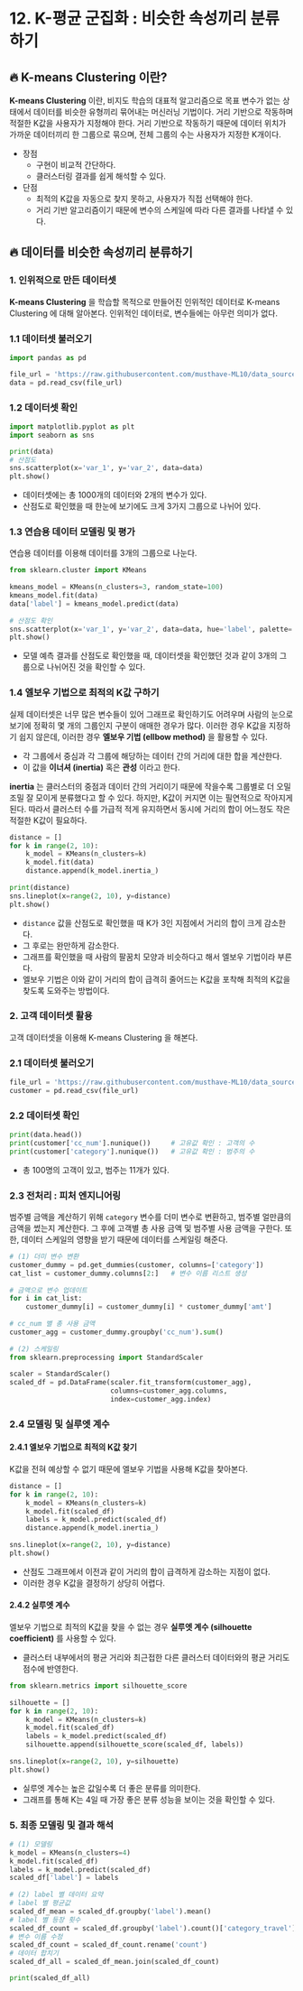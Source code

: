 # 12. K-평균 군집화 : 비슷한 속성끼리 분류하기

## 🔥 K-means Clustering 이란?

**K-means Clustering** 이란, 비지도 학습의 대표적 알고리즘으로 목표 변수가 없는 상태에서 데이터를 비슷한 유형끼리 묶어내는 머신러닝 기법이다.
거리 기반으로 작동하며 적절한 K값을 사용자가 지정해야 한다.
거리 기반으로 작동하기 때문에 데이터 위치가 가까운 데이터끼리 한 그룹으로 묶으며, 전체 그룹의 수는 사용자가 지정한 K개이다.

- 장점
	- 구현이 비교적 간단하다.
	- 클러스터링 결과를 쉽게 해석할 수 있다.
- 단점
	- 최적의 K값을 자동으로 찾지 못하고, 사용자가 직접 선택해야 한다.
	- 거리 기반 알고리즘이기 때문에 변수의 스케일에 따라 다른 결과를 나타낼 수 있다.

## 🔥 데이터를 비슷한 속성끼리 분류하기

### 1. 인위적으로 만든 데이터셋

**K-means Clustering** 을 학습할 목적으로 만들어진 인위적인 데이터로 K-means Clustering 에 대해 알아본다. 인위적인 데이터로, 변수들에는 아무런 의미가 없다.

### 1.1 데이터셋 불러오기

```python
import pandas as pd

file_url = 'https://raw.githubusercontent.com/musthave-ML10/data_source/main/example_cluster.csv'  
data = pd.read_csv(file_url)
```

### 1.2 데이터셋 확인

```python
import matplotlib.pyplot as plt  
import seaborn as sns

print(data)
# 산점도
sns.scatterplot(x='var_1', y='var_2', data=data)
plt.show()
```

- 데이터셋에는 총 1000개의 데이터와 2개의 변수가 있다.
- 산점도로 확인했을 때 한눈에 보기에도 크게 3가지 그룹으로 나뉘어 있다.

### 1.3 연습용 데이터 모델링 및 평가

연습용 데이터를 이용해 데이터를 3개의 그룹으로 나눈다.

```python
from sklearn.cluster import KMeans  
  
kmeans_model = KMeans(n_clusters=3, random_state=100)  
kmeans_model.fit(data)  
data['label'] = kmeans_model.predict(data)  
  
# 산점도 확인  
sns.scatterplot(x='var_1', y='var_2', data=data, hue='label', palette='rainbow')
plt.show()
```

- 모델 예측 결과를 산점도로 확인했을 때, 데이터셋을 확인했던 것과 같이 3개의 그룹으로 나뉘어진 것을 확인할 수 있다.

### 1.4 엘보우 기법으로 최적의 K값 구하기

실제 데이터셋은 너무 많은 변수들이 있어 그래프로 확인하기도 어려우며 사람의 눈으로 보기에 정확히 몇 개의 그룹인지 구분이 애매한 경우가 많다.
이러한 경우 K값을 지정하기 쉽지 않은데, 이러한 경우 **엘보우 기법 (ellbow method)** 을 활용할 수 있다.

- 각 그룹에서 중심과 각 그룹에 해당하는 데이터 간의 거리에 대한 합을 계산한다.
- 이 값을 **이너셔 (inertia)** 혹은 **관성** 이라고 한다.

**inertia** 는 클러스터의 중점과 데이터 간의 거리이기 때문에 작을수록 그룹별로 더 오밀조밀 잘 모이게 분류했다고 할 수 있다.
하지만, K값이 커지면 이는 필연적으로 작아지게 된다.
따라서 클러스터 수를 가급적 적게 유지하면서 동시에 거리의 합이 어느정도 작은 적절한 K값이 필요하다.

```python
distance = []  
for k in range(2, 10):  
    k_model = KMeans(n_clusters=k)  
    k_model.fit(data)  
    distance.append(k_model.inertia_)  
  
print(distance)  
sns.lineplot(x=range(2, 10), y=distance)  
plt.show()
```

- `distance` 값을 산점도로 확인했을 때 K가 3인 지점에서 거리의 합이 크게 감소한다.
- 그 후로는 완만하게 감소한다.
- 그래프를 확인했을 때 사람의 팔꿈치 모양과 비슷하다고 해서 엘보우 기법이라 부른다.
- 엘보우 기법은 이와 같이 거리의 합이 급격히 줄어드는 K값을 포착해 최적의 K값을 찾도록 도와주는 방법이다.

### 2. 고객 데이터셋 활용

고객 데이터셋을 이용해 K-means Clustering 을 해본다.

### 2.1 데이터셋 불러오기

```python
file_url = 'https://raw.githubusercontent.com/musthave-ML10/data_source/main/customer.csv'  
customer = pd.read_csv(file_url)
```

### 2.2 데이터셋 확인

```python
print(data.head())  
print(customer['cc_num'].nunique())     # 고유값 확인 : 고객의 수  
print(customer['category'].nunique())   # 고유값 확인 : 범주의 수
```

- 총 100명의 고객이 있고, 범주는 11개가 있다.

### 2.3 전처리 : 피처 엔지니어링

범주별 금액을 계산하기 위해 `category` 변수를 더미 변수로 변환하고, 범주별 얼만큼의 금액을 썼는지 계산한다. 그 후에 고객별 총 사용 금액 및 범주별 사용 금액을 구한다. 또한, 데이터 스케일의 영향을 받기 때문에 데이터를 스케일링 해준다.

```python
# (1) 더미 변수 변환  
customer_dummy = pd.get_dummies(customer, columns=['category'])  
cat_list = customer_dummy.columns[2:]   # 변수 이름 리스트 생성  
  
# 금액으로 변수 업데이트  
for i in cat_list:  
    customer_dummy[i] = customer_dummy[i] * customer_dummy['amt']  
  
# cc_num 별 총 사용 금액  
customer_agg = customer_dummy.groupby('cc_num').sum()  
  
# (2) 스케일링  
from sklearn.preprocessing import StandardScaler  
  
scaler = StandardScaler()  
scaled_df = pd.DataFrame(scaler.fit_transform(customer_agg),  
                         columns=customer_agg.columns,  
                         index=customer_agg.index)
```

### 2.4 모델링 및 실루엣 계수

#### 2.4.1 엘보우 기법으로 최적의 K값 찾기

K값을 전혀 예상할 수 없기 때문에 엘보우 기법을 사용해 K값을 찾아본다.

```python
distance = []  
for k in range(2, 10):  
    k_model = KMeans(n_clusters=k)  
    k_model.fit(scaled_df)  
    labels = k_model.predict(scaled_df)  
    distance.append(k_model.inertia_)  
  
sns.lineplot(x=range(2, 10), y=distance)  
plt.show()
```

- 산점도 그래프에서 이전과 같이 거리의 합이 급격하게 감소하는 지점이 없다.
- 이러한 경우 K값을 결정하기 상당히 어렵다.

#### 2.4.2 실루엣 계수

엘보우 기법으로 최적의 K값을 찾을 수 없는 경우 **실루엣 계수 (silhouette coefficient)** 를 사용할 수 있다.

- 클러스터 내부에서의 평균 거리와 최근접한 다른 클러스터 데이터와의 평균 거리도 점수에 반영한다.

```python
from sklearn.metrics import silhouette_score  
  
silhouette = []  
for k in range(2, 10):  
    k_model = KMeans(n_clusters=k)  
    k_model.fit(scaled_df)  
    labels = k_model.predict(scaled_df)  
    silhouette.append(silhouette_score(scaled_df, labels))  
  
sns.lineplot(x=range(2, 10), y=silhouette)  
plt.show()
```

- 실루엣 계수는 높은 값일수록 더 좋은 분류를 의미한다.
- 그래프를 통해 K는 4일 때 가장 좋은 분류 성능을 보이는 것을 확인할 수 있다.

### 5. 최종 모델링 및 결과 해석

```python
# (1) 모델링  
k_model = KMeans(n_clusters=4)  
k_model.fit(scaled_df)  
labels = k_model.predict(scaled_df)  
scaled_df['label'] = labels  
  
# (2) label 별 데이터 요약  
# label 별 평균값
scaled_df_mean = scaled_df.groupby('label').mean()  
# label 별 등장 횟수
scaled_df_count = scaled_df.groupby('label').count()['category_travel']
# 변수 이름 수정 
scaled_df_count = scaled_df_count.rename('count') 
# 데이터 합치기 
scaled_df_all = scaled_df_mean.join(scaled_df_count)

print(scaled_df_all)
```

